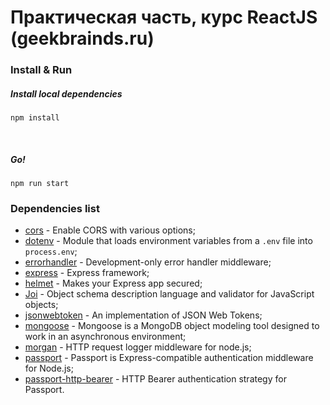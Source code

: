 # Практическая часть, курс ReactJS (geekbrainds.ru) 

### Install & Run

##### Install local dependencies

```
npm install
```
<br/>

##### Go!

```
npm run start
```

### Dependencies list

+ [cors](https://www.npmjs.com/package/cors) - Enable CORS with various options;
+ [dotenv](https://www.npmjs.com/package/dotenv) - Module that loads environment variables from a `.env` file into `process.env`; 
+ [errorhandler](https://www.npmjs.com/package/errorhandler) - Development-only error handler middleware;
+ [express](https://www.npmjs.com/package/express) - Express framework;
+ [helmet](https://www.npmjs.com/package/helmet) - Makes your Express app secured;
+ [Joi](https://www.npmjs.com/package/@hapi/joi) - Object schema description language and validator for JavaScript objects;
+ [jsonwebtoken](https://www.npmjs.com/package/jsonwebtoken) - An implementation of JSON Web Tokens;
+ [mongoose](https://www.npmjs.com/package/mongoose) - Mongoose is a MongoDB object modeling tool designed to work in an asynchronous environment;
+ [morgan](https://www.npmjs.com/package/morgan) - HTTP request logger middleware for node.js;
+ [passport](https://www.npmjs.com/package/passport) - Passport is Express-compatible authentication middleware for Node.js;
+ [passport-http-bearer](https://www.npmjs.com/package/passport-http-bearer) - HTTP Bearer authentication strategy for Passport.
